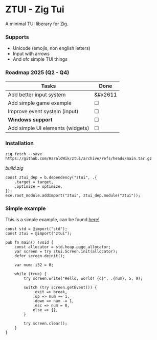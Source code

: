 # ZTUI - Zig Tui

A minimal TUI liberary for Zig.

### Supports

- Unicode (emojis, non english letters)
- Input with arrows
- And ofc simple TUI things

### Roadmap 2025 (Q2 - Q4)

| Tasks                            | Done     |
| -------------------------------- | -------- |
| Add better input system          | &#x2611  |
| Add simple game example          | &#x2610; |
| Improve event system (input)     | &#x2610; |
| **Windows support**              | &#x2610; |
| Add simple UI elements (widgets) | &#x2610; |

### Installation

`zig fetch --save https://github.com/HaraldWik/ztui/archive/refs/heads/main.tar.gz`

_build.zig_

```zig
const ztui_dep = b.dependency("ztui", .{
    .target = target,
    .optimize = optimize,
});
exe.root_module.addImport("ztui", ztui_dep.module("ztui"));
```

### Simple example

This is a simple example, can be found [here!](https://github.com/HaraldWik/ztui/tree/main/examples/simple)

```zig
const std = @import("std");
const ztui = @import("ztui");

pub fn main() !void {
    const allocator = std.heap.page_allocator;
    var screen = try ztui.Screen.init(allocator);
    defer screen.deinit();

    var num: i32 = 0;

    while (true) {
        try screen.write("Hello, world! {d}", .{num}, 5, 9);

        switch (try screen.getEvent()) {
            .exit => break,
            .up => num += 1,
            .down => num -= 1,
            .esc => num = 0,
            else => {},
        }

        try screen.clear();
    }
}
```
